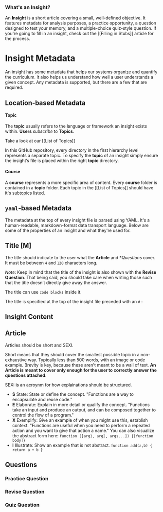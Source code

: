 ### What's an Insight?
An **Insight** is a short article covering a small, well-defined objective. It features metadata for analysis purposes, a practice opportunity, a question designed to test your memory, and a multiple-choice quiz-style question. If you're going to fill in an insight, check out the [[Filling in Stubs]] article for the process.


# Insight Metadata

An insight has some metadata that helps our systems organize and quantify the curriculum. It also helps us understand how well a user understands a given concept. Any metadata is supported, but there are a few that are required.

## Location-based Metadata

#### **Topic**

The **topic** usually refers to the language or framework an insight exists within. **Users** _subscribe_ to **Topics**.

Take a look at our [[List of Topics]]

In this GitHub repository, every directory in the first hierarchy level represents a separate topic. To specify the **topic** of an insight simply ensure the insight’s file is placed within the right **topic** directory.

#### **Course**

A **course** represents a more specific area of content. Every **course** folder is contained in a **topic** folder. Each topic in the [[List of Topics]] should have it's subtopics listed.

## `yaml`-based Metadata

The metadata at the top of every insight file is parsed using YAML. It's a human-readable, markdown-format data transport language. Below are some of the properties of an insight and what they're used for.

## **Title [M]**

The title should indicate to the user what the **Article** and **Questions* cover.
It must be between `4` and `120` characters long.

  *Note*: Keep in mind that the title of the insight is also shown with the **Revise Question**. That being said, you should take care when writing those such that the title doesn’t directly give away the answer.

The title can use `code blocks`  inside it. 

The title is specified at the top of the insight file preceded with an `#` :

## Insight Content

## Article


Articles should be short and SEXI. 

Short means that they should cover the smallest possible topic in a non-exhaustive way. Typically less than 500 words, with an image or code example. Brevity is key, because these aren't meant to be a wall of text. **An Article is meant to cover only enough for the user to correctly answer the questions attached**.

SEXI is an acroynm for how explainations should be structured.
- **S** State: State or define the concept. "Functions are a way to encapsulate and reuse code."
- **E** Elaborate: Explain in more detail or qualify the concept. "Functions take an input and produce an output, and  can be composed together to control the flow of a program."
- **X** Exemplify: Give an example of when you might use this, establish context. "Functions are useful when you need to perform a repeated action and you want to give that action a name." You can also visualize the abstract form here: `function ([arg1, arg2, args...]) {[function body]}`
- **I** Illustrate: Show an example that is not abstract. `function add(a,b) { return a + b }`

## Questions

### Practice Question

### Revise Question

### Quiz Question